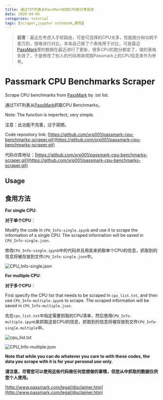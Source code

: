 ```yaml
---
title: 通过TXT列表从PassMark抓取CPU跑分等信息
date: 2020-04-05
categories: tutorial
tags: [scraper,juypter notebook,教程]
---
```


> **前言**：最近在考虑入手软路由，可是可选择的CPU太多，性能跑分和功耗千差万别，很难进行对比，本来自己做了个表格用于对比，可是最近[PassMark](www.cpubenchmark.net)里的数据在最近进行了更新，很多CPU的跑分都变了，做的表格失效了，于是修改了别人的代码用来爬取Passmark上的CPU信息来作为参考。

# Passmark CPU Benchmarks Scraper
Scrape CPU benchmarks from [PassMark](www.cpubenchmark.net) by .txt list.

通过TXT列表从[PassMark](www.cpubenchmark.net)抓取CPU Benchmarks。

Note: The function is imperfect, very simple.

注意：此功能不完善，过于简陋。

Code repository link: [https://github.com/xrp001/passmark-cpu-benchmarks-scraper.git](https://github.com/xrp001/passmark-cpu-benchmarks-scraper.git)

代码仓库地址：[https://github.com/xrp001/passmark-cpu-benchmarks-scraper.git](https://github.com/xrp001/passmark-cpu-benchmarks-scraper.git)

## Usage

## 食用方法

**For single CPU**:

**对于单个CPU**：

Modify the code in ```CPU_Info-single.ipynb``` and use it to scrape the information of a single CPU. The scraped information will be saved in ```CPU_Info-single.json```.

修改```CPU_Info-single.ipynb```中的代码并且用其来抓取单个CPU的信息，抓取到的信息将被存放到文件```CPU_Info-single.json```中。

![CPU_Info-single.json](http://ww1.sinaimg.cn/large/6a8c0fe1gy1gdjb72hbyaj20vq03i0t3.jpg)

**For multiple CPU**:

**对于多个CPU**：

First specify the CPU list that needs to be scraped in ```cpu_list.txt```, and then use ```CPU_Info-multiple.ipynb``` to scrape. The scraped information will be saved in ```CPU_Info-multiple.json```.

先在```cpu_list.txt```中指定需要抓取的CPU清单，然后使用```CPU_Info-multiple.ipynb```来抓取这些CPU的信息，抓取到的信息将被存放到文件```CPU_Info-single.multiple```中。

![cpu_list.txt](http://ww1.sinaimg.cn/large/6a8c0fe1gy1gdjb3thk3qj206z0h5753.jpg)

![CPU_Info-multiple.json](http://ww1.sinaimg.cn/large/6a8c0fe1gy1gdjawljis3j210r0qjakg.jpg)

**Note that while you can do whatever you care to with these codes, the data you scrape with it is for your personal use only.**

**请注意，尽管您可以使用这些代码做任何您想做的事情，但您从中抓取的数据仅供您个人使用。**

[http://www.passmark.com/legal/disclaimer.htm](http://www.passmark.com/legal/disclaimer.htm)
